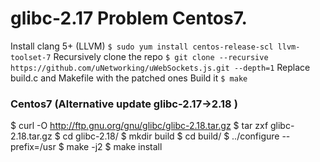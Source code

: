 # glibc-2.17 Problem Centos7.

Install clang 5+ (LLVM)
`
    $ sudo yum install centos-release-scl llvm-toolset-7
`
Recursively clone the repo
`
    $ git clone --recursive https://github.com/uNetworking/uWebSockets.js.git --depth=1
`
Replace build.c and Makefile with the patched ones
Build it
`
    $ make
`

### Centos7 (Alternative update glibc-2.17->2.18 )
$ curl -O http://ftp.gnu.org/gnu/glibc/glibc-2.18.tar.gz
$ tar zxf glibc-2.18.tar.gz
$ cd glibc-2.18/
$ mkdir build
$ cd build/
$ ../configure --prefix=/usr
$ make -j2
$ make install
